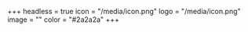 +++
headless = true
icon = "/media/icon.png"
logo = "/media/icon.png"
image = ""
color = "#2a2a2a"
+++

